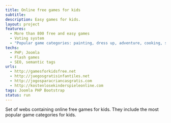 ```yaml
---
title: Online free games for kids
subtitle: 
description: Easy games for kids.
layout: project
features:
  - More than 800 free and easy games
  - Voting system
  - "Popular game categories: painting, dress up, adventure, cooking, shooting, racing, sports, makeup, barbie."
techs:
  - PHP; Joomla
  - Flash games
  - SEO, semantic tags
urls:
  - http://gamesforkidsfree.net
  - http://juegosgratisinfantiles.net
  - http://jogosparacriancasgratis.com
  - http://kostenlosekinderspieleonline.com
tags: Joomla PHP Bootstrap
status: run
---
```


Set of webs containing online free games for kids. They include the most popular game categories for kids.

